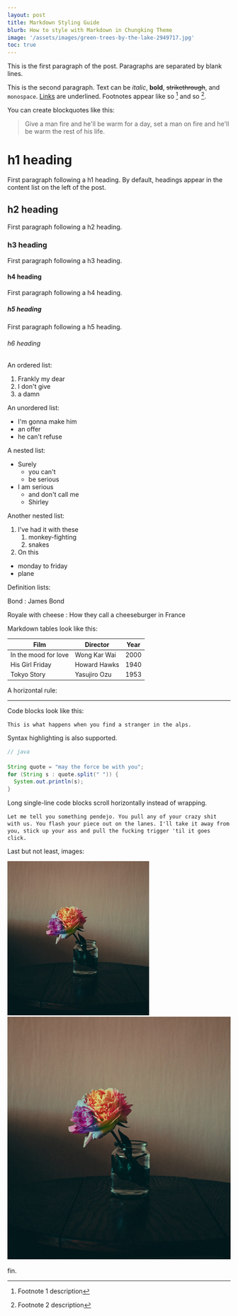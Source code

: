 ```yaml
---
layout: post
title: Markdown Styling Guide 
blurb: How to style with Markdown in Chungking Theme
image: '/assets/images/green-trees-by-the-lake-2949717.jpg'
toc: true
---
```


This is the first paragraph of the post. Paragraphs are separated by blank lines.

This is the second paragraph. Text can be *italic*, **bold**, ~~strikethrough~~, and `monospace`. [Links](/) are underlined. Footnotes appear like so [^1] and so [^2].

[^1]: Footnote 1 description
[^2]: Footnote 2 description

You can create blockquotes like this:

> Give a man fire and he'll be warm for a day, set a man on fire and he'll be warm the rest of his life.

# h1 heading

First paragraph following a h1 heading. By default, headings appear in the content list on the left of the post.

## h2 heading

First paragraph following a h2 heading.

### h3 heading

First paragraph following a h3 heading.

#### h4 heading

First paragraph following a h4 heading.

##### h5 heading

First paragraph following a h5 heading.

###### h6 heading

An ordered list:

1. Frankly my dear
2. I don't give
3. a damn

An unordered list:

- I'm gonna make him
- an offer
- he can't refuse

A nested list:

- Surely
  - you can't
  - be serious
- I am serious
  - and don't call me
  - Shirley

Another nested list:

1. I've had it with these
   1. monkey-fighting
   2. snakes
2. On this
  - monday to friday
  - plane

Definition lists:

Bond
: James Bond

Royale with cheese
: How they call a cheeseburger in France

Markdown tables look like this:

| Film                 | Director     | Year |
| -------------------- | ------------ | ---- |
| In the mood for love | Wong Kar Wai | 2000 |
| His Girl Friday      | Howard Hawks | 1940 |
| Tokyo Story          | Yasujiro Ozu | 1953 |

A horizontal rule:

---

Code blocks look like this:

```
This is what happens when you find a stranger in the alps.
```

Syntax highlighting is also supported.

```java
// java

String quote = "may the force be with you";
for (String s : quote.split(" ")) {
  System.out.println(s);
}
```

Long single-line code blocks scroll horizontally instead of wrapping.

```
Let me tell you something pendejo. You pull any of your crazy shit with us. You flash your piece out on the lanes. I'll take it away from you, stick up your ass and pull the fucking trigger 'til it goes click.
```

Last but not least, images:

![small](/assets/images/flower-in-glass-jar.jpg)
![large](/assets/images/flower-in-glass-jar-large.jpg)

fin.